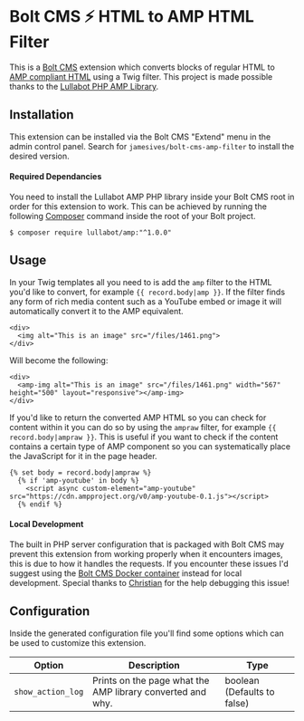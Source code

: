 # Bolt CMS ⚡ HTML to AMP HTML Filter

This is a [Bolt CMS](https://bolt.cm/) extension which converts blocks of regular HTML to [AMP compliant HTML](https://www.ampproject.org/) using a Twig filter. This project is made possible thanks to the [Lullabot PHP AMP Library](https://github.com/Lullabot/amp-library). 

## Installation
This extension can be installed via the Bolt CMS "Extend" menu in the admin control panel. Search for `jamesives/bolt-cms-amp-filter` to install the desired version.

#### Required Dependancies
You need to install the Lullabot AMP PHP library inside your Bolt CMS root in order for this extension to work. This can be achieved by running the following [Composer](https://getcomposer.org/) command inside the root of your Bolt project.

```
$ composer require lullabot/amp:"^1.0.0"
```

## Usage
In your Twig templates all you need to is add the `amp` filter to the HTML you'd like to convert, for example `{{ record.body|amp }}`. If the filter finds any form of rich media content such as a YouTube embed or image it will automatically convert it to the AMP equivalent.

```
<div>
  <img alt="This is an image" src="/files/1461.png">
</div>
```

Will become the following:

```
<div>
  <amp-img alt="This is an image" src="/files/1461.png" width="567" height="500" layout="responsive"></amp-img>
</div>
```

If you'd like to return the converted AMP HTML so you can check for content within it you can do so by using the `ampraw` filter, for example `{{ record.body|ampraw }}`. This is useful if you want to check if the content contains a certain type of AMP component so you can systematically place the JavaScript for it in the page header.

```
{% set body = record.body|ampraw %}
  {% if 'amp-youtube' in body %}
    <script async custom-element="amp-youtube" src="https://cdn.ampproject.org/v0/amp-youtube-0.1.js"></script>   
  {% endif %}
```

#### Local Development
The built in PHP server configuration that is packaged with Bolt CMS may prevent this extension from working properly when it encounters images, this is due to how it handles the requests. If you encounter these issues I'd suggest using the [Bolt CMS Docker container](https://github.com/rossriley/docker-bolt) instead for local development. Special thanks to [Christian](https://github.com/CristianAThompson) for the help debugging this issue! 

## Configuration
Inside the generated configuration file you'll find some options which can be used to customize this extension.

| Option | Description | Type |
| ------------- | ------------- | ------------- |
| `show_action_log`  |  Prints on the page what the AMP library converted and why. | boolean (Defaults to false) |

